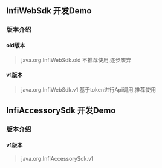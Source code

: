 ## InfiWebSdk 开发Demo
### 版本介绍
#### old版本
> java.org.InfiWebSdk.old
> 不推荐使用,逐步废弃 

#### v1版本
> java.org.InfiWebSdk.v1
> 基于token进行Api调用,推荐使用

## InfiAccessorySdk 开发Demo
### 版本介绍
#### v1版本
> java.org.InfiAccessorySdk.v1
